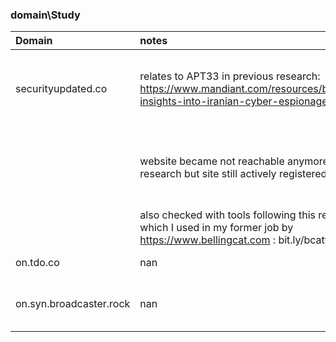 ### domain\Study

| Domain                  | notes                                                                                                                          | googledorks                                      | dig                                         | whoisrws                                                                                               | securitytrails                                                           | dnsdumpster                                              | shodan                                                                                                    | censys                             | affiliation   |
|:------------------------|:-------------------------------------------------------------------------------------------------------------------------------|:-------------------------------------------------|:--------------------------------------------|:-------------------------------------------------------------------------------------------------------|:-------------------------------------------------------------------------|:---------------------------------------------------------|:----------------------------------------------------------------------------------------------------------|:-----------------------------------|:--------------|
| securityupdated.co      | relates to APT33 in previous research: https://www.mandiant.com/resources/blog/apt33-insights-into-iranian-cyber-espionage     | securityupdated.com domain still or again active | no relay, domain points to 8.222.152.215    | securityupdated.com -> registered under CN organization but listed for sale                            | two subdomains: hostmaster.securityupdated.com and m.securityupdated.com | two active DNS servers, one in China and one in Germany  | open ports 22, 80, and 8888; several vulnerabilities listed concerning an outdated OpenSSH implementation | no further interesting information | nan           |
|                         | website became not reachable anymore during the research but site still actively registered                                    |                                                  |                                             | 8.222.152.215 -> located in Singapore, server hosted by Alibaba, 584 other sites hosted on this server |                                                                          | tech used: nginx                                         |                                                                                                           |                                    |               |
|                         | also checked with tools following this resource which I used in my former job by https://www.bellingcat.com : bit.ly/bcattools |                                                  |                                             |                                                                                                        |                                                                          |                                                          |                                                                                                           |                                    |               |
| on.tdo.co               | nan                                                                                                                            | nan                                              | on.tdo.com relays to cname.bitly.com        | nothing interesting                                                                                    | nan                                                                      | nginx and WordPress!                                     | ports 80, 443                                                                                             | amazonaws!                         | nan           |
| on.syn.broadcaster.rock | nan                                                                                                                            | returns nothing on syn.broadcaster.rocks         | syn.broadcaster.rocks relays to 3.141.96.53 | nothing interesting                                                                                    | nan                                                                      | amazonaws!                                               | nothing returned for syn.broadcaster.rocks so used 3.141.96.53; ports 22, 80, 443                         | amazonaws!                         | apt33 (elfin) |